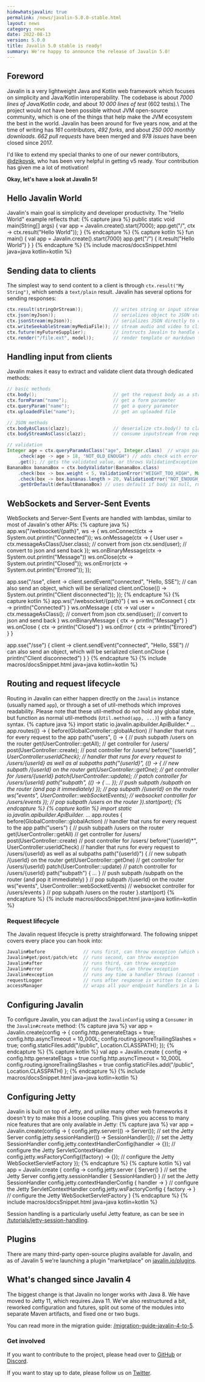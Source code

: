 ```yaml
---
hidewhatsjavalin: true
permalink: /news/javalin-5.0.0-stable.html
layout: news
category: news
date: 2022-08-13
version: 5.0.0
title: Javalin 5.0 stable is ready!
summary: We're happy to announce the release of Javalin 5.0!
---
```


## Foreword
Javalin is a very lightweight Java and Kotlin web framework which focuses on simplicity and Java/Kotlin interoperability.
The codebase is about *7000 lines of Java/Kotlin code*, and about *10 000 lines of test* (602 tests).\\
The project would not have been possible without JVM open-source community,
which is one of the things that help make the JVM ecosystem the best in the world.
Javalin has been around for five years now, and at the time of writing has *161* contributors,
*492 forks*, and about *250 000 monthly downloads*.
*662 pull requests* have been merged and *978 issues* have been closed since 2017.

I'd like to extend my special thanks to one of our newer contributors, [@dzikoysk](https://github.com/dzikoysk),
who has been very helpful in getting v5 ready. Your contribution has given me a lot of motivation!

**Okay, let's have a look at Javalin 5!**

## Hello Javalin World
Javalin's main goal is simplicity and developer productivity.
The "Hello World" example reflects that:
{% capture java %}
public static void main(String[] args) {
    var app = Javalin.create().start(7000);
    app.get("/", ctx -> ctx.result("Hello World"));
}
{% endcapture %}
{% capture kotlin %}
fun main() {
    val app = Javalin.create().start(7000)
    app.get("/") { it.result("Hello World") }
}
{% endcapture %}
{% include macros/docsSnippet.html java=java kotlin=kotlin %}

## Sending data to clients
The simplest way to send content to a client is through
`ctx.result("My String")`, which sends a `text/plain` result.
Javalin has several options for sending responses:
```java
ctx.result(stringOrStream));           // writes string or input stream to client (without a content type)
ctx.json(myJson));                     // serializes object to JSON string and writes to client (as `application/json`)
ctx.jsonStream(myJson));               // serializes JSON directly to client (nothing buffered in memory)
ctx.writeSeekableStream(myMediaFile)); // stream audio and video to client (supports seeking/skipping)
ctx.future(myFutureSupplier);          // instructs Javalin to handle request asynchronously
ctx.render("/file.ext", model));       // render template or markdown file
```

## Handling input from clients
Javalin makes it easy to extract and validate client data through dedicated methods:
```java
// basic methods
ctx.body();                            // get the request body as a string (caches the body)
ctx.formParam("name");                 // get a form parameter
ctx.queryParam("name");                // get a query parameter
ctx.uploadedFile("name");              // get an uploaded file

// JSON methods
ctx.bodyAsClass(clazz);                // deserialize ctx.body() to class
ctx.bodyStreamAsClass(clazz);          // consume inputstream from request body and deserialize to class

// validation
Integer age = ctx.queryParamAsClass("age", Integer.class)  // wraps parameter in Validator
    .check(age -> age > 18, "NOT_OLD_ENOUGH") // adds check with error message
    .get(); // gets the validated value, or throws ValidationException
BananaBox bananaBox = ctx.bodyValidator(BananaBox.class)
    .check(box -> box.weight < 5, ValidationError("WEIGHT_TOO_HIGH", Map.of("MAX_WEIGHT", 5)))
    .check(box -> box.bananas.length > 20, ValidationError("NOT_ENOUGH_BANANAS", Map.of("MIN_BANANAS", 20)))
    .getOrDefault(defaultBananaBox) // uses default if body is null, runs validation rules otherwise
```

## WebSockets and Server-Sent Events
WebSockets and Server-Sent Events are handled with lambdas,
similar to most of Javalin's other APIs:
{% capture java %}
app.ws("/websocket/{path}", ws -> {
    ws.onConnect(ctx -> System.out.println("Connected"));
    ws.onMessage(ctx -> {
        User user = ctx.messageAsClass(User.class); // convert from json
        ctx.send(user); // convert to json and send back
    });
    ws.onBinaryMessage(ctx -> System.out.println("Message"))
    ws.onClose(ctx -> System.out.println("Closed"));
    ws.onError(ctx -> System.out.println("Errored"));
});

app.sse("/sse", client ->
    client.sendEvent("connected", "Hello, SSE");  // can also send an object, which will be serialized
    client.onClose(() -> System.out.println("Client disconnected"));
});
{% endcapture %}
{% capture kotlin %}
app.ws("/websocket/{path}") { ws ->
    ws.onConnect { ctx -> println("Connected") }
    ws.onMessage { ctx ->
        val user = ctx.messageAsClass<User>(); // convert from json
        ctx.send(user); // convert to json and send back
    }
    ws.onBinaryMessage { ctx -> println("Message") }
    ws.onClose { ctx -> println("Closed") }
    ws.onError { ctx -> println("Errored") }
}

app.sse("/sse") { client ->
    client.sendEvent("connected", "Hello, SSE") // can also send an object, which will be serialized
    client.onClose { println("Client disconnected") }
}
{% endcapture %}
{% include macros/docsSnippet.html java=java kotlin=kotlin %}

## Routing and request lifecycle
Routing in Javalin can either happen directly on the `Javalin` instance (usually named `app`),
or through a set of util-methods which improves readability. Please note that these util-method
do not hold any global state, but function as normal util-methods (`Util.method(app, ...)`) with a fancy syntax.
{% capture java %}
import static io.javalin.apibuilder.ApiBuilder.*
...
app.routes(() -> {
    before(GlobalController::globalAction)               // handler that runs for every request to the app
    path("users", () -> {                                // push subpath /users on the router
        get(UserController::getAll);                     // get controller for /users/
        post(UserController::create);                    // post controller for /users/
        before("{userId}*", UserController:userIdCheck); // handler that runs for every request to /users/{userId} as well as al subpaths
        path("{userId}", (() -> {                        // new subpath /{userId} on the router
            get(UserController::getOne);                 // get controller for /users/{userId}
            patch(UserController::update);               // patch controller for /users/{userId}
            path("subpath", (() -> { ... });             // push subpath /subpath on the router (and pop it immediately)
        });                                              // pop subpath /{userId} on the router
        ws("events", UserController::webSocketEvents);   // websocket controller for /users/events
    });                                                  // pop subpath /users on the router
}).start(port);
{% endcapture %}
{% capture kotlin %}
import static io.javalin.apibuilder.ApiBuilder.*
...
app.routes {
    before(GlobalController::globalAction)               // handler that runs for every request to the app
    path("users") {                                      // push subpath /users on the router
        get(UserController::getAll)                      // get controller for /users/
        post(UserController::create)                     // post controller for /users/
        before("{userId}*", UserController:userIdCheck)  // handler that runs for every request to /users/{userId} as well as al subpaths
        path("{userId}") {                               // new subpath /{userId} on the router
            get(UserController::getOne)                  // get controller for /users/{userId}
            patch(UserController::update)                // patch controller for /users/{userId}
            path("subpath") { ... }                      // push subpath /subpath on the router (and pop it immediately)
        }                                                // pop subpath /{userId} on the router
        ws("events", UserController::webSocketEvents)    // websocket controller for /users/events
    }                                                    // pop subpath /users on the router
}.start(port)
{% endcapture %}
{% include macros/docsSnippet.html java=java kotlin=kotlin %}

### Request lifecycle
The Javalin request lifecycle is pretty straightforward.
The following snippet covers every place you can hook into:
```java
Javalin#before              // runs first, can throw exception (which will skip any endpoint handlers)
Javalin#get/post/patch/etc  // runs second, can throw exception
Javalin#after               // runs third, can throw exception
Javalin#error               // runs fourth, can throw exception
Javalin#exception           // runs any time a handler throws (cannot throw exception)
requestLogger               // runs after response is written to client
accessManager               // wraps all your endpoint handlers in a lambda of your choice
```

## Configuring Javalin
To configure Javalin, you can adjust the `JavalinConfig` using a `Consumer` in the `Javalin#create` method:
{% capture java %}
var app = Javalin.create(config -> {
    config.http.generateEtags = true;
    config.http.asyncTimeout = 10_000L;
    config.routing.ignoreTrailingSlashes = true;
    config.staticFiles.add("/public", Location.CLASSPATH);
});
{% endcapture %}
{% capture kotlin %}
val app = Javalin.create { config ->
    config.http.generateEtags = true
    config.http.asyncTimeout = 10_000L
    config.routing.ignoreTrailingSlashes = true
    config.staticFiles.add("/public", Location.CLASSPATH)
};
{% endcapture %}
{% include macros/docsSnippet.html java=java kotlin=kotlin %}

## Configuring Jetty
Javalin is built on top of Jetty, and unlike many other web frameworks
it doesn't try to make this a loose coupling. This gives you access to many nice features that
are only available in Jetty:
{% capture java %}
var app = Javalin.create(config -> {
    config.jetty.server(() -> Server());                 // set the Jetty Server
    config.jetty.sessionHandler(() -> SessionHandler()); // set the Jetty SessionHandler
    config.jetty.contextHandlerConfig(handler -> {});    // configure the Jetty ServletContextHandler
    config.jetty.wsFactoryConfig((factory) -> {});       // configure the Jetty WebSocketServletFactory
});
{% endcapture %}
{% capture kotlin %}
val app = Javalin.create { config ->
    config.jetty.server { Server() }                 // set the Jetty Server
    config.jetty.sessionHandler { SessionHandler() } // set the Jetty SessionHandler
    config.jetty.contextHandlerConfig { handler -> } // configure the Jetty ServletContextHandler
    config.jetty.wsFactoryConfig { factory -> }      // configure the Jetty WebSocketServletFactory
}
{% endcapture %}
{% include macros/docsSnippet.html java=java kotlin=kotlin %}

Session handling is a particularly useful Jetty feature, as can be see in
[/tutorials/jetty-session-handling](/tutorials/jetty-session-handling).

## Plugins
There are many third-party open-source plugins available for Javalin, and as of Javalin 5
we're launching a plugin "marketplace" on [javalin.io/plugins](/plugins).

## What's changed since Javalin 4
The biggest change is that Javalin no longer works with Java 8.
We have moved to Jetty 11, which requires Java 11. We've also restructured a bit,
reworked configuration and futures,  split out some of the modules into
separate Maven artifacts, and fixed one or two bugs.

You can read more in the migration guide: [/migration-guide-javalin-4-to-5](/migration-guide-javalin-4-to-5).

### Get involved
If you want to contribute to the project, please head over to
[GitHub](https://github.com/tipsy/javalin) or [Discord](https://discord.com/invite/sgak4e5NKv).

If you want to stay up to date, please follow us on [Twitter](https://twitter.com/javalin_io).
